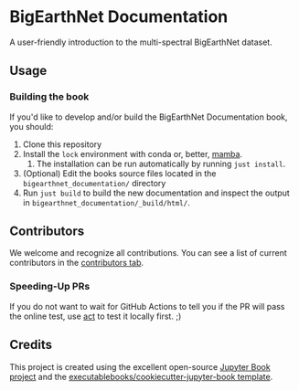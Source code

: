 # BigEarthNet Documentation

A user-friendly introduction to the multi-spectral BigEarthNet dataset.

## Usage

### Building the book

If you'd like to develop and/or build the BigEarthNet Documentation book, you should:

1. Clone this repository
2. Install the `lock` environment with conda or, better, [mamba](https://github.com/mamba-org/mamba).
   1. The installation can be run automatically by running `just install`.
3. (Optional) Edit the books source files located in the `bigearthnet_documentation/` directory
4. Run `just build` to build the new documentation and inspect the output in `bigearthnet_documentation/_build/html/`.

## Contributors

We welcome and recognize all contributions. You can see a list of current contributors in the [contributors tab](https://github.com/kai-tub/bigearthnet_documentation/graphs/contributors).

### Speeding-Up PRs
If you do not want to wait for GitHub Actions to tell you if the PR will pass the online test, use [act](https://github.com/nektos/act) to test it locally first. ;)

## Credits

This project is created using the excellent open-source [Jupyter Book project](https://jupyterbook.org/) and the [executablebooks/cookiecutter-jupyter-book template](https://github.com/executablebooks/cookiecutter-jupyter-book).
